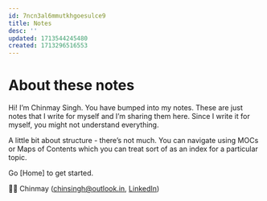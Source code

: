 ```yaml
---
id: 7ncn3al6mmutkhgoesulce9
title: Notes
desc: ''
updated: 1713544245480
created: 1713296516553
---
```

# About these notes

Hi! I’m Chinmay Singh. You have bumped into my notes. These are just notes that I write for myself and I’m sharing them here. Since I write it for myself, you might not understand everything.

A little bit about structure - there’s not much. You can navigate using MOCs or Maps of Contents which you can treat sort of as an index for a particular topic.

Go [Home] to get started.

👋🏽 Chinmay ([chinsingh@outlook.in](mailto:chinsingh@outlook.in), [LinkedIn](linkedin.com/in/chinsingh))

